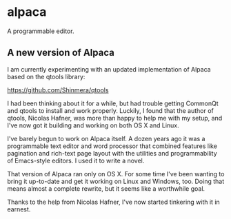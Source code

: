 # alpaca

A programmable editor.

## A new version of Alpaca

I am currently experimenting with an updated implementation of Alpaca
based on the qtools library:

  https://github.com/Shinmera/qtools

I had been thinking about it for a while, but had trouble getting
CommonQt and qtools to install and work properly. Luckily, I found
that the author of qtools, Nicolas Hafner, was more than happy to help
me with my setup, and I've now got it building and working on both OS
X and Linux.

I've barely begun to work on Alpaca itself. A dozen years ago it was a
programmable text editor and word processor that combined features
like pagination and rich-text page layout with the utilities and
programmability of Emacs-style editors. I used it to write a novel.

That version of Alpaca ran only on OS X. For some time I've been
wanting to bring it up-to-date and get it working on Linux and
Windows, too. Doing that means almost a complete rewrite, but it seems
like a worthwhile goal.

Thanks to the help from Nicolas Hafner, I've now started tinkering
with it in earnest.

